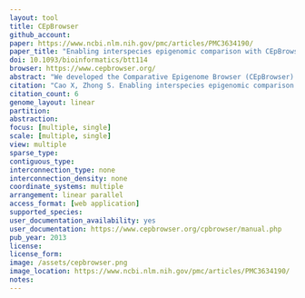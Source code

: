```yaml
---
layout: tool 
title: CEpBrowser
github_account: 
paper: https://www.ncbi.nlm.nih.gov/pmc/articles/PMC3634190/
paper_title: "Enabling interspecies epigenomic comparison with CEpBrowser."
doi: 10.1093/bioinformatics/btt114
browser: https://www.cepbrowser.org/
abstract: "We developed the Comparative Epigenome Browser (CEpBrowser) to allow the public to perform multi-species epigenomic analysis. The web-based CEpBrowser integrates, manages and visualizes sequencing-based epigenomic datasets. Five key features were developed to maximize the efficiency of interspecies epigenomic comparisons. CEpBrowser is a web application implemented with PHP, MySQL, C and Apache. URL: http://www.cepbrowser.org/."
citation: "Cao X, Zhong S. Enabling interspecies epigenomic comparison with CEpBrowser. Bioinformatics. academic.oup.com; 2013;29: 1223–1225."
citation_count: 6
genome_layout: linear
partition: 
abstraction: 
focus: [multiple, single]
scale: [multiple, single]
view: multiple
sparse_type: 
contiguous_type: 
interconnection_type: none
interconnection_density: none
coordinate_systems: multiple
arrangement: linear parallel
access_format: [web application]
supported_species: 
user_documentation_availability: yes
user_documentation: https://www.cepbrowser.org/cpbrowser/manual.php
pub_year: 2013
license: 
license_form: 
image: /assets/cepbrowser.png
image_location: https://www.ncbi.nlm.nih.gov/pmc/articles/PMC3634190/
notes: 
---
```

